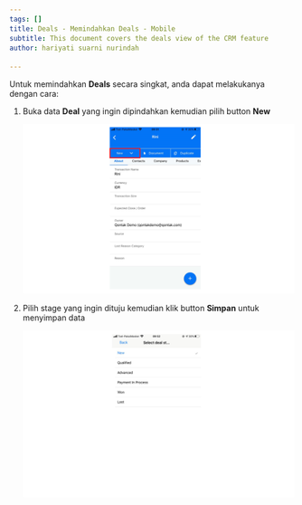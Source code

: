 ```yaml
---
tags: []
title: Deals - Memindahkan Deals - Mobile
subtitle: This document covers the deals view of the CRM feature
author: hariyati suarni nurindah

---
```

Untuk memindahkan **Deals** secara singkat, anda dapat melakukanya dengan cara:

1. Buka data **Deal** yang ingin dipindahkan kemudian pilih button **New**

   ![](/uploads/memindahkandealmobile.PNG)
2. Pilih stage yang ingin dituju kemudian klik button **Simpan** untuk menyimpan data

   ![](/uploads/memindahkandealmobile1.PNG)